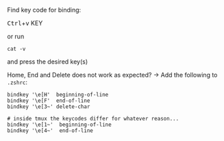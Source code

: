 Find key code for binding:

<kbd>Ctrl</kbd>+<kbd>v</kbd> KEY

or run

    cat -v

and press the desired key(s)

Home, End and Delete does not work as expected? -> Add the following to `.zshrc`:

    bindkey '\e[H'  beginning-of-line
    bindkey '\e[F'  end-of-line
    bindkey '\e[3~' delete-char

    # inside tmux the keycodes differ for whatever reason...
    bindkey '\e[1~'  beginning-of-line
    bindkey '\e[4~'  end-of-line
